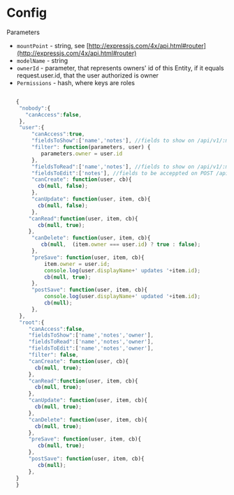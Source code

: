 Config
==============================
Parameters

-  `mountPoint` - string, see [http://expressjs.com/4x/api.html#router](http://expressjs.com/4x/api.html#router)
-  `modelName` - string
-  `ownerId` - parameter, that represents owners' id of this Entity, if it equals request.user.id, that the user authorized is owner
-  `Permissions` - hash, where keys are roles



```javascript

   {
    "nobody":{
      "canAccess":false,
    },
    "user":{
        "canAccess":true,
        "fieldsToShow":['name','notes'], //fields to show on /api/v1/:modelName
        "filter": function(parameters, user) {
           parameters.owner = user.id
        },
        "fieldsToRead":['name','notes'], //fields to show on /api/v1/:modelName/:id
        "fieldsToEdit":['notes'], //fields to be acceppted on POST /api/v1/:modelName or PUT /api/v1/:modelName/:id
        "canCreate": function(user, cb){
          cb(null, false);
        },
        "canUpdate": function(user, item, cb){
          cb(null, false);
        },
       "canRead":function(user, item, cb){
          cb(null, true);
       },
        "canDelete": function(user, item, cb){
           cb(null,  (item.owner === user.id) ? true : false);
        },
        "preSave": function(user, item, cb){
            item.owner = user.id;
            console.log(user.displayName+' updates '+item.id);
            cb(null, true);
        },
        "postSave": function(user, item, cb){
            console.log(user.displayName+' updated '+item.id);
            cb(null);
        },
    },
    "root":{
       "canAccess":false,
       "fieldsToShow":['name','notes','owner'],
       "fieldsToRead":['name','notes','owner'],
       "fieldsToEdit":['name','notes','owner'],
       "filter": false,
       "canCreate": function(user, cb){
         cb(null, true);
       },
       "canRead":function(user, item, cb){
         cb(null, true);
       },
       "canUpdate": function(user, item, cb){
         cb(null, true);
       },
       "canDelete": function(user, item, cb){
         cb(null, true);
       },
       "preSave": function(user, item, cb){
          cb(null, true);
       },
       "postSave": function(user, item, cb){
          cb(null);
       },
   }
   }


```
